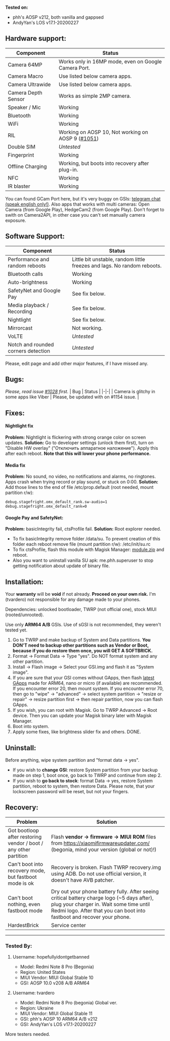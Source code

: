**Tested on:**
- phh's AOSP v212, both vanilla and gappsed
- AndyYan's LOS v17.1-20200227 

## Hardware support:
| Component | Status |
|-|-|
| Camera 64MP | Works only in 16MP mode, even on Google Camera Port. |
| Camera Macro | Use listed below camera apps. |
| Camera Ultrawide | Use listed below camera apps. |
| Camera Depth Sensor | Works as simple 2MP camera. |
| Speaker / Mic | Working |
| Bluetooth | Working |
| WiFi | Working |
| RIL | Working on AOSP 10, Not working on AOSP 9 ([#1051](https://github.com/phhusson/treble_experimentations/issues/1051)) |
| Double SIM | *Untested* |
| Fingerprint | Working |
| Offline Charging | Working, but boots into recovery after plug-in. |
| NFC | Working |
| IR blaster | Working |

You can found GCam Port here, but it's very buggy on GSIs: [telegram chat (speak english only!)](https://t.me/rn8pro_gcam).
Also apps that works with multi cameras: Open Camera (from Google Play), HedgeCam2 (from Google Play). Don't forget to swith on Camera2API, in other case you can't set manually camera exposure.

## Software Support:
| Component | Status |
|-|-|
| Performance and random reboots | Little bit unstable, random little freezes and lags. No random reboots. |
| Bluetooth calls | Working |
| Auto-brightness | Working |
| SafetyNet and Google Pay | See fix below. | 
| Media playback / Recording | See fix below. |
| Nightlight | See fix below. |
| Mirrorcast | Not working. |
| VoLTE | *Untested* |
| Notch and rounded corners detection | *Untested* |

Please, edit page and add other major features, if I have missed any.

## Bugs:
*Please, read issue [#1028](https://github.com/phhusson/treble_experimentations/issues/1028) first.*
| Bug | Status |
|-|-|
| Camera is glitchy in some apps like Viber | Please, be updated with on #1154 issue. |

## Fixes:
#### Nightlight fix
**Problem:** Nightlight is flickering with strong orange color on screen updates.
**Solution:** Go to developer settings (unlock them first), turn on "Disable HW overlay" ("Отключить аппаратное наложение"). Apply this after each reboot. **Note that this will lower your phone performance.**

#### Media fix
**Problem:** No sound, no video, no notifications and alarms, no ringtones. Apps crash when trying record or play sound, or stuck on 0:00.
**Solution:** Add those lines to the end of file /etc/prop.default (root needed, mount partition r/w):
```
debug.stagefright.omx_default_rank.sw-audio=1
debug.stagefright.omx_default_rank=0
```

#### Google Pay and SafetyNet:
**Problem:** basicIntegrity fail, ctsProfile fail.
**Solution:** Root explorer needed.
- To fix basicIntegrity remove folder /data/su. To prevent creation of this folder each reboot remove file (mount partition r/w): /etc/init/su.rc
- To fix ctsProfile, flash this module with Magisk Manager: [module.zip](https://drive.google.com/open?id=1mlAWmNJdJnN77rZN0AvGddURxh65RXxU) and reboot.
- Also you want to uninstall vanilla SU apk: me.phh.superuser to stop getting notification about update of binary file.

## Installation:
Your **warranty** will be **void** if not already. **Proceed on your own risk.** I'm (tvardero) not responsible for any damage made to your phones.

Dependencies: unlocked bootloader, TWRP (not official one), stock MIUI (rooted/unrooted).

Use only **ARM64 A/B** GSIs. Use of sGSI is not recommended, they weren't tested yet.

1. Go to TWRP and make backup of System and Data partitions. **You DON'T need to backup other partitions such as Vendor or Boot, because if you do restore them once, you will GET A SOFTBRICK.**
2. Format -> Format Data -> Type "yes". Do NOT format system and any other partition.
3. Install -> Flash image -> Select your GSI.img and flash it as "System image".
4. If you are sure that your GSI comes without GApps, then flash [latest GApps](https://opengapps.org/) made for ARM64, nano or micro (if available) are recommended. If you encounter error 20, then mount system. If you encounter error 70, then go to "wipe" -> "advanced" -> select system partition -> "resize or repair" -> resize partition first -> then repair partition, now you can flash GApps.
5. If you wish, you can root with Magisk. Go to TWRP Advanced -> Root device. Then you can update your Magisk binary later with Magisk Manager.
6. Boot into system.
7. Apply some fixes, like brightness slider fix and others. DONE.

## Uninstall: 
Before anything, wipe system partition and "format data -> yes".
 - If you wish to **change GSI**: restore System partition from your backup made on step 1, boot once, go back to TWRP and continue from step 2.
 - If you wish to **go back to stock**: format Data -> yes, restore System partition, reboot to system, then restore Data. Please note, that your lockscreen password will be reset, but not your fingers.

## Recovery:
| Problem | Solution |
|-|-|
| Got bootloop after restoring vendor / boot / any other partition | Flash **vendor -> firmware -> MIUI ROM** files from https://xiaomifirmwareupdater.com/ (begonia, mind your version (global or not)!) |
| Can't boot into recovery mode, but fastboot mode is ok | Recovery is broken. Flash TWRP recovery.img using ADB. Do not use official version, it doesn't have AVB patcher. |
| Can't boot nothing, even fastboot mode | Dry out your phone battery fully. After seeing critical battery charge logo (~5 days after), plug your charger in. Wait some time until Redmi logo. After that you can boot into fastboot and recover your phone. |
| HardestBrick | Service center |

---

### Tested By:
1. Username: hopefullyidontgetbanned
   - Model: Redmi Note 8 Pro (Begonia)
   - Region: United States
   - MIUI Vendor: MIUI Global Stable 10
   - GSI: AOSP 10.0 v208 A/B ARM64

2. Username: tvardero
   - Model: Redmi Note 8 Pro (begonia) Global ver.
   - Region: Ukraine
   - MIUI Vendor: MIUI Global Stable 11
   - GSI: phh's AOSP 10 ARM64 A/B v212
   - GSI: AndyYan's LOS v17.1-20200227 

More testers needed.